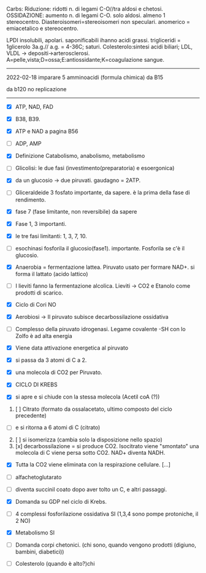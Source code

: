 Carbs:
Riduzione: ridotti n. di legami C-O//tra aldosi e chetosi. OSSIDAZIONE: aumento n. di legami C-O. solo aldosi. 
almeno 1 stereocentro. Diasteroisomeri=stereoisomeri non speculari. anomerico = emiacetalico e stereocentro.

LPDI
insolubili, apolari. saponificabili ihanno acidi grassi. trigliceridi = 1glicerolo 3a.g.// a.g. = 4-36C; saturi. Colesterolo:sintesi acidi biliari; LDL, VLDL -> depositi->arterosclerosi. A=pelle,vista;D=ossa;E:antiossidante;K=coagulazione sangue. 

---

2022-02-18
imparare 5 amminoacidi (formula chimica)
 da B15

da b120 no replicazione 

---


- [x] ATP, NAD, FAD
- [x] B38, B39. 
- [x] ATP e NAD a pagina B56 
- [ ] ADP, AMP 

- [x] Definizione Catabolismo, anabolismo, metabolismo
- [ ] Glicolisi: le due fasi (investimento(preparatoria) e esoergonica) 
- [x] da un glucosio -> due piruvati. gaudagno = 2ATP. 

- [ ] Gliceraldeide 3 fosfato importante, da sapere. è la prima della fase di rendimento. 
- [x] fase 7 (fase limitante, non reversibile) da sapere 
- [x] Fase 1, 3 importanti. 

- [x] le tre fasi limitanti: 1, 3, 7, 10. 
- [ ] esochinasi fosforila il glucosio(fase1). importante. Fosforila se c'è il glucosio. 

- [x] Anaerobia = fermentazione lattea. Piruvato usato per formare NAD+. si forma il lattato (acido lattico) 
- [ ] I lieviti fanno la fermentazione alcolica. Lieviti -> CO2 e Etanolo come prodotti di scarico.

- [x] Ciclo di Cori NO

- [x] Aerobiosi -> Il piruvato subisce decarbossilazione ossidativa 
- [ ] Complesso della piruvato idrogenasi. Legame covalente -SH con lo Zolfo è ad alta energia
- [x] Viene data attivazione energetica al piruvato 
- [x] si passa da 3 atomi di C a 2. 
- [x] una molecola di CO2 per Piruvato. 

- [x] CICLO DI KREBS

- [x] si apre e si chiude con la stessa molecola (Acetil coA (?)) 
1. [ ] Citrato (formato da ossalacetato, ultimo composto del ciclo precedente) 
- [ ] e si ritorna a 6 atomi di C (citrato) 
2. [ ] si isomerizza (cambia solo la disposizione nello spazio) 
3. [x] decarbossilazione = si produce CO2. Isocitrato viene "smontato" una molecola di C viene persa sotto CO2. NAD+ diventa NADH. 
- [x] Tutta la CO2 viene eliminata con la respirazione cellulare. 
[...]
- [ ] alfachetoglutarato 
- [ ] diventa succinil coato dopo aver tolto un C, e altri passaggi. 

- [x] Domanda su GDP nel ciclo di Krebs. 

- [ ] 4 complessi fosforilazione ossidativa SI (1,3,4 sono pompe protoniche, il 2 NO) 

- [x] Metabolismo SI 

- [ ] Domanda corpi chetonici. (chi sono, quando vengono prodotti (digiuno, bambini, diabetici))

- [ ] Colesterolo (quando è alto?)chi